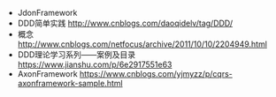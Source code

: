 
- JdonFramework
- DDD简单实践 http://www.cnblogs.com/daoqidelv/tag/DDD/
- 概念 http://www.cnblogs.com/netfocus/archive/2011/10/10/2204949.html
- DDD理论学习系列——案例及目录
 https://www.jianshu.com/p/6e2917551e63
- AxonFramework https://www.cnblogs.com/yjmyzz/p/cqrs-axonframework-sample.html